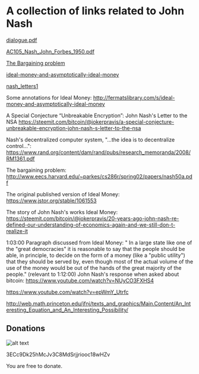 # A collection of links related to John Nash

[dialogue.pdf](http://sprott.physics.wisc.edu/Chaos-Complexity/dialogue.pdf)

[AC105_Nash_John_Forbes_1950.pdf](https://webspace.princeton.edu/users/mudd/Digitization/AC105/AC105_Nash_John_Forbes_1950.pdf)

[The Bargaining problem](http://www.eecs.harvard.edu/cs286r/courses/spring02/papers/nash50a.pdf)

[ideal-money-and-asymptotically-ideal-money](http://fermatslibrary.com/s/ideal-money-and-asymptotically-ideal-money)

[nash_letters1](https://www.nsa.gov/news-features/declassified-documents/nash-letters/assets/files/nash_letters1.pdf)

Some annotations for Ideal Money:
http://fermatslibrary.com/s/ideal-money-and-asymptotically-ideal-money

A Special Conjecture “Unbreakable Encryption”: John Nash's Letter to the NSA
https://steemit.com/bitcoin/@jokerpravis/a-special-conjecture-unbreakable-encryption-john-nash-s-letter-to-the-nsa

Nash's decentralized computer system, "...the idea is to decentralize control...":
https://www.rand.org/content/dam/rand/pubs/research_memoranda/2008/RM1361.pdf

The bargaining problem:
http://www.eecs.harvard.edu/~parkes/cs286r/spring02/papers/nash50a.pdf

The original published version of Ideal Money:
https://www.jstor.org/stable/1061553

The story of John Nash's works Ideal Money:
https://steemit.com/bitcoin/@jokerpravis/20-years-ago-john-nash-re-defined-our-understanding-of-economics-again-and-we-still-don-t-realize-it

1:03:00 Paragraph discussed from Ideal Money: " In a large state like one of
the "great democracies" it is reasonable to say that the people should be
able, in principle, to decide on the form of a money (like a "public utility")
that they should be served by, even though most of the actual volume of the
use of the money would be out of the hands of the great majority of the
people."
(relevant to 1:12:00) John Nash's response when asked about bitcoin:
https://www.youtube.com/watch?v=NUyCO3FXHS4

https://www.youtube.com/watch?v=epWmY_Utrfc

http://web.math.princeton.edu/jfnj/texts_and_graphics/Main.Content/An_Interesting_Equation_and_An_Interesting_Possibility/

## Donations

![alt text](https://i.imgur.com/OimJ5Up.png "Logo Title Text 1")

3ECc9Dk25hMcJv3C8MdSrjjriooc18wHZv

You are free to donate.

